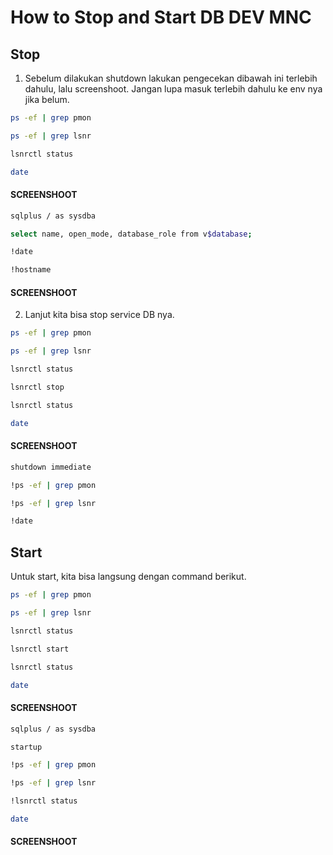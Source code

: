 # How to Stop and Start DB DEV MNC

## Stop
1. Sebelum dilakukan shutdown lakukan pengecekan dibawah ini terlebih dahulu, lalu screenshoot.
Jangan lupa masuk terlebih dahulu ke env nya jika belum. 
```bash
ps -ef | grep pmon
```
```bash
ps -ef | grep lsnr
```
```bash
lsnrctl status
```
```bash
date
```

#### SCREENSHOOT


```bash
sqlplus / as sysdba
```
```bash
select name, open_mode, database_role from v$database;
```
```bash
!date
```
```bash
!hostname
```

#### SCREENSHOOT

2. Lanjut kita bisa stop service DB nya.

```bash
ps -ef | grep pmon
```
```bash
ps -ef | grep lsnr
```
```bash
lsnrctl status
```
```bash
lsnrctl stop
```
```bash
lsnrctl status
```
```bash
date
```

#### SCREENSHOOT

```bash
shutdown immediate
```
```bash
!ps -ef | grep pmon
```
```bash
!ps -ef | grep lsnr
```
```bash
!date
```

## Start
Untuk start, kita bisa langsung dengan command berikut.

```bash
ps -ef | grep pmon
```
```bash
ps -ef | grep lsnr
```
```bash
lsnrctl status
```
```bash
lsnrctl start
```
```bash
lsnrctl status
```
```bash
date
```
	
#### SCREENSHOOT

```bash
sqlplus / as sysdba
```
```bash
startup
```
```bash
!ps -ef | grep pmon
```
```bash
!ps -ef | grep lsnr
```
```bash
!lsnrctl status
```
```bash
date
```

#### SCREENSHOOT
